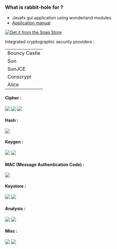 ### What is rabbit-hole for ? ###

* Javafx gui application using wonderland modules.
* [Application manual](../docs/rh_manual.md)

[![Get it from the Snap Store](https://snapcraft.io/static/images/badges/en/snap-store-black.svg)](https://snapcraft.io/rabbit-hole)

<table>
<thead>Integrated cryptographic security providers :</thead>
<tr><td>Bouncy Castle</td></tr>
<tr><td>Sun</td></tr>
<tr><td>SunJCE</td></tr>
<tr><td>Conscrypt</td></tr>
<tr><td>Alice</td></tr>
</table>

#### Cipher :

![](../docs/img/cipher_0.png)
![](../docs/img/cipher_1.png)
![](../docs/img/cipher_2.png)
<br>

#### Hash :

![](../docs/img/hash_0.png)
<br>

#### Keygen :

![](../docs/img/keygen_0.png)
![](../docs/img/keygen_1.png)
<br>

#### MAC (Message Authentication Code) :

![](../docs/img/mac_0.png)
<br>

#### Keystore :

![](../docs/img/keystore_0.png)
![](../docs/img/keystore_1.png)
<br>

#### Analysis :

![](../docs/img/analysis_cf.png)
![](../docs/img/analysis_lf.png)
<br>

#### Misc :

![](../docs/img/misc_0.png)
![](../docs/img/misc_1.png)


